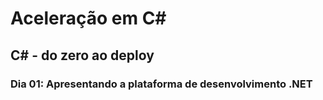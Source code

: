 # Aceleração em C#
## C# - do zero ao deploy
### Dia 01: Apresentando a plataforma de desenvolvimento .NET
